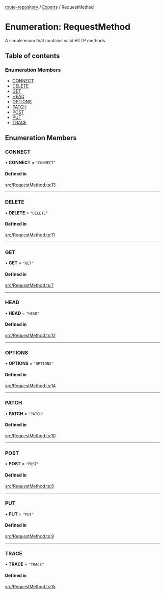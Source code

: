 [route-repository](../README.md) / [Exports](../modules.md) / RequestMethod

# Enumeration: RequestMethod

A simple enum that contains valid HTTP methods

## Table of contents

### Enumeration Members

- [CONNECT](RequestMethod.md#connect)
- [DELETE](RequestMethod.md#delete)
- [GET](RequestMethod.md#get)
- [HEAD](RequestMethod.md#head)
- [OPTIONS](RequestMethod.md#options)
- [PATCH](RequestMethod.md#patch)
- [POST](RequestMethod.md#post)
- [PUT](RequestMethod.md#put)
- [TRACE](RequestMethod.md#trace)

## Enumeration Members

### CONNECT

• **CONNECT** = ``"CONNECT"``

#### Defined in

[src/RequestMethod.ts:13](https://github.com/nonetallt/front-to-back-router/blob/c711a78/src/RequestMethod.ts#L13)

___

### DELETE

• **DELETE** = ``"DELETE"``

#### Defined in

[src/RequestMethod.ts:11](https://github.com/nonetallt/front-to-back-router/blob/c711a78/src/RequestMethod.ts#L11)

___

### GET

• **GET** = ``"GET"``

#### Defined in

[src/RequestMethod.ts:7](https://github.com/nonetallt/front-to-back-router/blob/c711a78/src/RequestMethod.ts#L7)

___

### HEAD

• **HEAD** = ``"HEAD"``

#### Defined in

[src/RequestMethod.ts:12](https://github.com/nonetallt/front-to-back-router/blob/c711a78/src/RequestMethod.ts#L12)

___

### OPTIONS

• **OPTIONS** = ``"OPTIONS"``

#### Defined in

[src/RequestMethod.ts:14](https://github.com/nonetallt/front-to-back-router/blob/c711a78/src/RequestMethod.ts#L14)

___

### PATCH

• **PATCH** = ``"PATCH"``

#### Defined in

[src/RequestMethod.ts:10](https://github.com/nonetallt/front-to-back-router/blob/c711a78/src/RequestMethod.ts#L10)

___

### POST

• **POST** = ``"POST"``

#### Defined in

[src/RequestMethod.ts:8](https://github.com/nonetallt/front-to-back-router/blob/c711a78/src/RequestMethod.ts#L8)

___

### PUT

• **PUT** = ``"PUT"``

#### Defined in

[src/RequestMethod.ts:9](https://github.com/nonetallt/front-to-back-router/blob/c711a78/src/RequestMethod.ts#L9)

___

### TRACE

• **TRACE** = ``"TRACE"``

#### Defined in

[src/RequestMethod.ts:15](https://github.com/nonetallt/front-to-back-router/blob/c711a78/src/RequestMethod.ts#L15)

